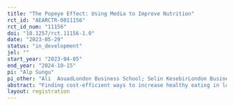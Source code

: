 ```yaml
---
title: "The Popeye Effect: Using Media to Improve Nutrition"
rct_id: "AEARCTR-0011156"
rct_id_num: "11156"
doi: "10.1257/rct.11156-1.0"
date: "2023-05-29"
status: "in_development"
jel: ""
start_year: "2023-04-05"
end_year: "2024-10-15"
pi: "Alp Sungu"
pi_other: "Ali  AouadLondon Business School; Selin KesebirLondon Business School; Kamalini RamdasLondon Business School; Soumya SwaminathanChairperson, MS Swaminathan Research Foundation"
abstract: "Finding cost-efficient ways to increase healthy eating in low-income communities is a pressing global challenge. Our study aims to reduce junk food consumption and increase protein-rich food consumption in a low-income settlement in Mumbai, India, by providing information messages. In a randomized field experiment, we send WhatsApp-based informational videos and observe the recipients' real shopping transactions by deploying scanner devices in local groceries. To examine what information works, we randomly manipulate the content of the video messages. The first arm receives informative videos emphasizing the health benefits of a nutritious diet, the second arm receives a similar video emphasizing the benefits in terms of economic success and performance, the third arm receives placebo (neutral) videos, and the fourth arm receives no messages. "
layout: registration
---
```


